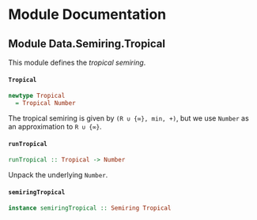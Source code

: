 # Module Documentation

## Module Data.Semiring.Tropical


This module defines the _tropical semiring_.

#### `Tropical`

``` purescript
newtype Tropical
  = Tropical Number
```

The tropical semiring is given by `(R ∪ {∞}, min, +)`, but we use `Number` as
an approximation to `R ∪ {∞}`.

#### `runTropical`

``` purescript
runTropical :: Tropical -> Number
```

Unpack the underlying `Number`.

#### `semiringTropical`

``` purescript
instance semiringTropical :: Semiring Tropical
```




